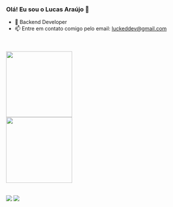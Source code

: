 ### Olá! Eu sou  o Lucas Araújo 👋





- 🔭 Backend Developer
- 📫 Entre em contato comigo pelo email: luckeddev@gmail.com

<br>
<br>


 <a href="https://github.com/Luckeditto">
  <img height="180em" src="https://github-readme-stats.vercel.app/api?username=Luckeditto&show_icons=true&theme=dracula&include_all_commits=true&count_private=true"/>
 <br>
  <img height="180em" src="https://github-readme-stats.vercel.app/api/top-langs/?username=Luckeditto&layout=compact&langs_count=7&theme=dracula"/>

</div>
<div style="display: inline_block"><br>
  
          
    
</div>
  
  <br>
  
 <div>
   <a href = "mailto:luckeddev@gmail.com"><img src="https://img.shields.io/badge/-Gmail-%23333?style=for-the-badge&logo=gmail&logoColor=white" target="_blank"></a>
 <a href="https://www.linkedin.com/in/lucas-ara%C3%BAjo-323120220/" target="_blank"><img src="https://img.shields.io/badge/-LinkedIn-%230077B5?style=for-the-badge&logo=linkedin&logoColor=white" target="_blank"></a>
   
   
  
  </div>
   

